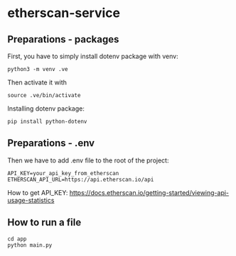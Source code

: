 # etherscan-service

## Preparations - packages

First, you have to simply install dotenv package with venv:

```
python3 -m venv .ve 
```

Then activate it with

```
source .ve/bin/activate
```

Installing dotenv package:

```
pip install python-dotenv
```

## Preparations - .env

Then we have to add .env file to the root of the project:

```
API_KEY=your_api_key_from_etherscan
ETHERSCAN_API_URL=https://api.etherscan.io/api
```

How to get API_KEY: https://docs.etherscan.io/getting-started/viewing-api-usage-statistics

## How to run a file

```
cd app
python main.py
```